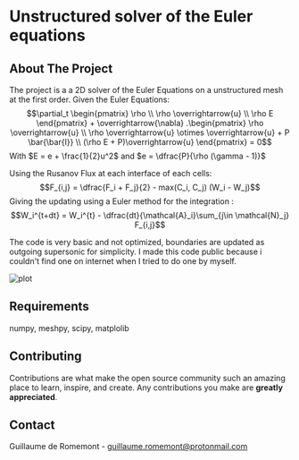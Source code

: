 # Unstructured solver of the Euler equations
<!-- ABOUT THE PROJECT -->
## About The Project

The project is a a 2D solver of the Euler Equations on a unstructured mesh at the first order.
Given the Euler Equations:
$$\partial_t \begin{pmatrix}
\rho \\
\rho \overrightarrow{u} \\
\rho E
\end{pmatrix} + \overrightarrow{\nabla} .\begin{pmatrix}
\rho \overrightarrow{u} \\
\rho \overrightarrow{u} \otimes \overrightarrow{u} + P \bar{\bar{I}} \\
 (\rho E + P)\overrightarrow{u}
\end{pmatrix} = 0$$ 
With $E = e + \frac{1}{2}u^2$ and $e = \dfrac{P}{\rho (\gamma - 1)}$


Using the Rusanov Flux at each interface of each cells: 
$$F_{i,j} = \dfrac{F_i + F_j}{2} - max(C_i, C_j) (W_i - W_j)$$
Giving the updating using a Euler method for the integration : 
$$W_i^{t+dt} = W_i^{t} - \dfrac{dt}{\mathcal{A}_i}\sum_{j\in \mathcal{N}_j} F_{i,j}$$

The code is very basic and not optimized, boundaries are updated as outgoing supersonic for simplicity.
I made this code public because i couldn't find one on internet when I tried to do one by myself. 

![plot](./plot.png)

<!-- Requirements -->
## Requirements

numpy, meshpy, scipy, matplolib

<!-- CONTRIBUTING -->
## Contributing

Contributions are what make the open source community such an amazing place to learn, inspire, and create. Any contributions you make are **greatly appreciated**.


<!-- CONTACT -->
## Contact

Guillaume de Romemont - guillaume.romemont@protonmail.com





